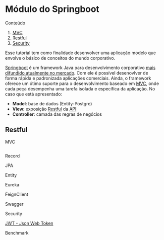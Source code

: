 # Módulo do Springboot

Conteúdo
1. [MVC](#mcv)
2. [Restful](#restful)
3. [Security](#security)

Esse tutorial tem como finalidade desenvolver uma aplicação modelo que envolve o básico de conceitos do mundo corporativo.

[Springboot](https://spring.io/) é um framework Java para desenvolvimento corporativo [mais difundido atualmente no mercado](https://blog.hubspot.com/website/java-frameworks). Com ele é possível desenovlver de forma rápida e padronizada aplicações comerciais. Ainda, o framework oferece um ótimo suporte para o desenvolvimento baseado em [MVC](https://en.wikipedia.org/wiki/Model%E2%80%93view%E2%80%93controller), onde cada peça desempenha uma tarefa isolada e específica da aplicação. No caso que está apresentado:

- **Model**: base de dados (Entity-Postgre)
- **View**: exposição [Restful](https://en.wikipedia.org/wiki/Representational_state_transfer) da [API](https://en.wikipedia.org/wiki/API)
- **Controller**: camada das regras de negócios

## Restful

MVC
```xml

```

Record

JPA




Entity

Eureka

FeignClient

Swagger

Security

[JWT - Json Web Token](https://jwt.io/)

Benchmark
